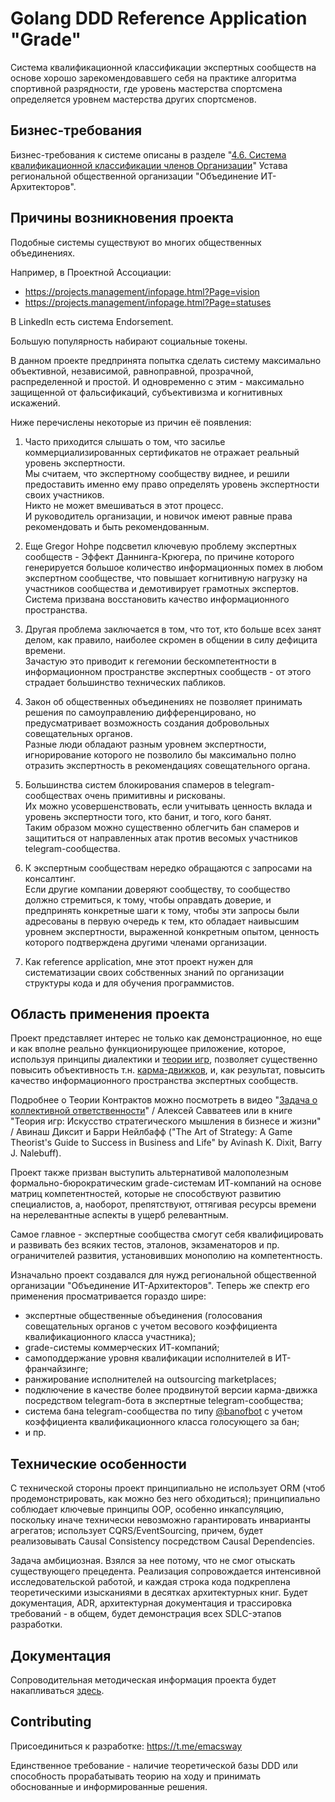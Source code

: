 # Golang DDD Reference Application "Grade"

Система квалификационной классификации экспертных сообществ на основе хорошо зарекомендовавшего себя на практике алгоритма спортивной разрядности, где уровень мастерства спортсмена определяется уровнем мастерства других спортсменов.


## Бизнес-требования

Бизнес-требования к системе описаны в разделе "[4.6. Система квалификационной классификации членов Организации](https://github.com/emacsway/charter/blob/main/charter.md#46-%D1%81%D0%B8%D1%81%D1%82%D0%B5%D0%BC%D0%B0-%D0%BA%D0%B2%D0%B0%D0%BB%D0%B8%D1%84%D0%B8%D0%BA%D0%B0%D1%86%D0%B8%D0%BE%D0%BD%D0%BD%D0%BE%D0%B9-%D0%BA%D0%BB%D0%B0%D1%81%D1%81%D0%B8%D1%84%D0%B8%D0%BA%D0%B0%D1%86%D0%B8%D0%B8-%D1%87%D0%BB%D0%B5%D0%BD%D0%BE%D0%B2-%D0%BE%D1%80%D0%B3%D0%B0%D0%BD%D0%B8%D0%B7%D0%B0%D1%86%D0%B8%D0%B8)" Устава региональной общественной организации "Объединение ИТ-Архитекторов".


## Причины возникновения проекта

Подобные системы существуют во многих общественных объединениях.

Например, в Проектной Ассоциации:

- https://projects.management/infopage.html?Page=vision
- https://projects.management/infopage.html?Page=statuses

В LinkedIn есть система Endorsement.

Большую популярность набирают социальные токены.

В данном проекте предпринята попытка сделать систему максимально объективной, независимой, равноправной, прозрачной, распределенной и простой.
И одновременно с этим - максимально защищенной от фальсификаций, субъективизма и когнитивных искажений.

Ниже перечислены некоторые из причин её появления:

1. Часто приходится слышать о том, что засилье коммерциализированных сертификатов не отражает реальный уровень экспертности.  
Мы считаем, что экспертному сообществу виднее, и решили предоставить именно ему право определять уровень экспертности своих участников.  
Никто не может вмешиваться в этот процесс.  
И руководитель организации, и новичок имеют равные права рекомендовать и быть рекомендованным.

2. Еще Gregor Hohpe подсветил ключевую проблему экспертных сообществ - Эффект Даннинга-Крюгера, по причине которого генерируется большое количество информационных помех в любом экспертном сообществе, что повышает когнитивную нагрузку на участников сообщества и демотивирует грамотных экспертов.\
Система призвана восстановить качество информационного пространства.

3. Другая проблема заключается в том, что тот, кто больше всех занят делом, как правило, наиболее скромен в общении в силу дефицита времени.\
Зачастую это приводит к гегемонии бескомпетентности в информационном пространстве экспертных сообществ - от этого страдает большинство технических пабликов.

4. Закон об общественных объединениях не позволяет принимать решения по самоуправлению дифференцировано, но предусматривает возможность создания добровольных совещательных органов.\
Разные люди обладают разным уровнем экспертности, игнорирование которого не позволило бы максимально полно отразить экспертность в рекомендациях совещательного органа.

5. Большинства систем блокирования спамеров в telegram-сообществах очень примитивны и рискованы.\
Их можно усовершенствовать, если учитывать ценность вклада и уровень экспертности того, кто банит, и того, кого банят.\
Таким образом можно существенно облегчить бан спамеров и защититься от направленных атак против весомых участников telegram-сообщества.

6. К экспертным сообществам нередко обращаются с запросами на консалтинг.\
Если другие компании доверяют сообществу, то сообщество должно стремиться, к тому, чтобы оправдать доверие, и предпринять конкретные шаги к тому, чтобы эти запросы были адресованы в первую очередь к тем, кто обладает наивысшим уровнем экспертности, выраженной конкретным опытом, ценность которого подтверждена другими членами организации.

7. Как reference application, мне этот проект нужен для систематизации своих собственных знаний по организации структуры кода и для обучения программистов.


## Область применения проекта

Проект представляет интерес не только как демонстрационное, но еще и как вполне реально функционирующее приложение, которое, используя принципы диалектики и [теории игр](https://t.me/emacsway_log/1067), позволяет существенно повысить объективность т.н. [карма-движков](https://github.com/pinax/pinax-points), и, как результат, повысить качество информационного пространства экспертных сообществ.

Подробнее о Теории Контрактов можно посмотреть в видео "[Задача о коллективной ответственности](https://youtu.be/pjEhGZpQLn0)" / Алексей Савватеев или в книге "Теория игр: Искусство стратегического мышления в бизнесе и жизни" / Авинаш Диксит и Барри Нейлбафф ("The Art of Strategy: A Game Theorist's Guide to Success in Business and Life" by Avinash K. Dixit, Barry J. Nalebuff).

Проект также призван выступить альтернативой малополезным формально-бюрократическим grade-системам ИТ-компаний на основе матриц компетентностей, которые не способствуют развитию специалистов, а, наоборот, препятствуют, оттягивая ресурсы времени на нерелевантные аспекты в ущерб релевантным.

Самое главное - экспертные сообщества смогут себя квалифицировать и развивать без всяких тестов, эталонов, экзаменаторов и пр. ограничителей развития, установивших монополию на компетентность.

Изначально проект создавался для нужд региональной общественной организации "Объединение ИТ-Архитекторов".
Теперь же спектр его применения просматривается гораздо шире:

- экспертные общественные объединения (голосования совещательных органов с учетом весового коэффициента квалификационного класса участника);
- grade-системы коммерческих ИТ-компаний;
- самоподдержание уровня квалификации исполнителей в ИТ-франчайзинге;
- ранжирование исполнителей на outsourcing marketplaces;
- подключение в качестве более продвинутой версии карма-движка посредством telegram-бота в экспертные telegram-сообщества;
- система бана telegram-сообщества по типу [@banofbot](https://github.com/backmeupplz/banofbot) с учетом коэффициента квалификационного класса голосующего за бан;
- и пр.


## Технические особенности

С технической стороны проект принципиально не использует ORM (чтоб продемонстрировать, как можно без него обходиться);
принципиально соблюдает ключевые принципы OOP, особенно инкапсуляцию, поскольку иначе технически невозможно гарантировать инварианты агрегатов;
использует CQRS/EventSourcing, причем, будет реализовывать Causal Consistency посредством Causal Dependencies.

Задача амбициозная. Взялся за нее потому, что не смог отыскать существующего прецедента.
Реализация сопровождается интенсивной исследовательской работой, и каждая строка кода подкреплена теоретическими изысканиями в десятках архитектурных книг.
Будет документация, ADR, архитектурная документация и трассировка требований - в общем, будет демонстрация всех SDLC-этапов разработки.


## Документация

Сопроводительная методическая информация проекта будет накапливаться [здесь](https://dckms.github.io/system-architecture/emacsway/it/ddd/grade/index.html).


## Contributing

Присоединиться к разработке: https://t.me/emacsway

Единственное требование - наличие теоретической базы DDD или способность прорабатывать теорию на ходу и принимать обоснованные и информированные решения.
